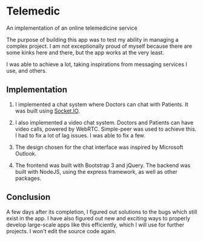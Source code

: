 # Telemedic
An implementation of an online telemedicine service

The purpose of building this app was to test my ability in managing a complex project. I am not exceptionally proud of myself because there are some kinks here and there, but the app works at the very least.

I was able to achieve a lot, taking inspirations from messaging services I use, and others.

## Implementation

1. I implemented a chat system where Doctors can chat with Patients. It was built using [Socket.IO]([https://socket.io).

2. I also implemented a video chat system. Doctors and Patients can have video calls, powered by WebRTC. Simple-peer was used to achieve this. I had to fix a lot of lag issues. I was able to fix a few.

3. The design chosen for the chat interface was inspired by Microsoft Outlook.

4. The frontend was built with Bootstrap 3 and jQuery. The backend was built with NodeJS, using the express framework, as well as other packages.

## Conclusion

A few days after its completion, I figured out solutions to the bugs which still exist in the app. I have also figured out new and exciting ways to properly develop large-scale apps like this efficiently, which I will use for further projects.
I won't edit the source code again.
